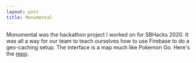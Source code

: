```yaml
---
layout: post
title: Monumental
---
```


Monumental was the hackathon project I worked on for SBHacks 2020.  It was all a way for our team to teach ourselves how to use Firebase to do a geo-caching setup.  The interface is a map much like Pokemon Go.  Here's the <a href="https://github.com/DubiousLatchkey/monumentAndroid">repo</a>.